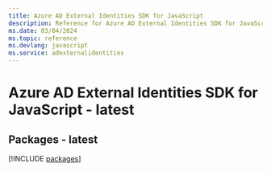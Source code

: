 ```yaml
---
title: Azure AD External Identities SDK for JavaScript
description: Reference for Azure AD External Identities SDK for JavaScript
ms.date: 03/04/2024
ms.topic: reference
ms.devlang: javascript
ms.service: adexternalidentities
---
```

# Azure AD External Identities SDK for JavaScript - latest
## Packages - latest
[!INCLUDE [packages](ad-external-identities-index.md)]